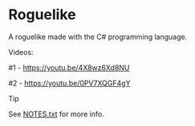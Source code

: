# Roguelike

A roguelike made with the C# programming language.

Videos:

#1 - https://youtu.be/4X8wz6Xd8NU

#2 - https://youtu.be/0PV7XQGF4gY

> [!TIP]
> See [NOTES.txt](NOTES.txt) for more info.
